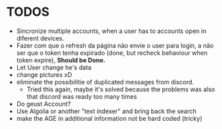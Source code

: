 # TODOS

- Sincronize multiple accounts, when a user has to accounts open in diferent devices.
- Fazer com que o refresh da página não envie o user para login, a não ser que o token tenha expirado (done, but recheck behaviour when token expire), <b>Should be Done.</b>
- Let User change he's data
- change pictures xD
- eliminate the possibilitie of duplicated messages from discord. 
    - Tried this again, maybe it's solved because the problems was also that discord was ready too many times
- Do geust Account?
- Use Algolia or another "text indexer" and bring back the search
- make the AGE in additional information not be hard coded (tricky)